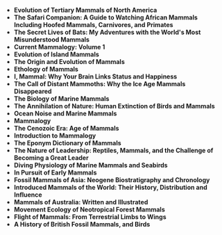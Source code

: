 
<ul>
  
 <li><b><a target="_blank" href="https://github.com/manjunath5496/Mammalogy-Books/blob/master/mam(1).pdf" style="text-decoration:none;">Evolution of Tertiary Mammals of North America</a></b></li>
  
<li><b><a target="_blank" href="https://github.com/manjunath5496/Mammalogy-Books/blob/master/mam(2).pdf" style="text-decoration:none;">The Safari Companion: A Guide to Watching African Mammals Including Hoofed Mammals, Carnivores, and Primates</a></b></li>

<li><b><a target="_blank" href="https://github.com/manjunath5496/Mammalogy-Books/blob/master/mam(3).pdf" style="text-decoration:none;">The Secret Lives of Bats: My Adventures with the World's Most Misunderstood Mammals</a></b></li>                         
  <li><b><a target="_blank" href="https://github.com/manjunath5496/Mammalogy-Books/blob/master/mam(4).pdf" style="text-decoration:none;">Current Mammalogy: Volume 1</a></b></li>  
     <li><b><a target="_blank" href="https://github.com/manjunath5496/Mammalogy-Books/blob/master/mam(5).pdf" style="text-decoration:none;">Evolution of Island Mammals</a></b></li>  
   <li><b><a target="_blank" href="https://github.com/manjunath5496/Mammalogy-Books/blob/master/mam(6).pdf" style="text-decoration:none;">The Origin and Evolution of Mammals</a></b></li>  
                                             

 <li><b><a target="_blank" href="https://github.com/manjunath5496/Mammalogy-Books/blob/master/mam(7).pdf" style="text-decoration:none;">Ethology of Mammals</a></b></li>
  
<li><b><a target="_blank" href="https://github.com/manjunath5496/Mammalogy-Books/blob/master/mam(8).pdf" style="text-decoration:none;">I, Mammal: Why Your Brain Links Status and Happiness</a></b></li>

<li><b><a target="_blank" href="https://github.com/manjunath5496/Mammalogy-Books/blob/master/mam(9).pdf" style="text-decoration:none;">The Call of Distant Mammoths: Why the Ice Age Mammals Disappeared </a></b></li>                         
  <li><b><a target="_blank" href="https://github.com/manjunath5496/Mammalogy-Books/blob/master/mam(10).pdf" style="text-decoration:none;">The Biology of Marine Mammals</a></b></li>  
     <li><b><a target="_blank" href="https://github.com/manjunath5496/Mammalogy-Books/blob/master/mam(11).pdf" style="text-decoration:none;">The Annihilation of Nature: Human Extinction of Birds and Mammals</a></b></li>  
   <li><b><a target="_blank" href="https://github.com/manjunath5496/Mammalogy-Books/blob/master/mam(12).pdf" style="text-decoration:none;">Ocean Noise and Marine Mammals</a></b></li>  
                                             
<li><b><a target="_blank" href="https://github.com/manjunath5496/Mammalogy-Books/blob/master/mam(13).pdf" style="text-decoration:none;">Mammalogy</a></b></li>                         
  <li><b><a target="_blank" href="https://github.com/manjunath5496/Mammalogy-Books/blob/master/mam(14).pdf" style="text-decoration:none;">The Cenozoic Era: Age of Mammals</a></b></li>  
     <li><b><a target="_blank" href="https://github.com/manjunath5496/Mammalogy-Books/blob/master/mam(15).pdf" style="text-decoration:none;">Introduction to Mammalogy</a></b></li>  
   <li><b><a target="_blank" href="https://github.com/manjunath5496/Mammalogy-Books/blob/master/mam(16).pdf" style="text-decoration:none;">The Eponym Dictionary of Mammals</a></b></li>  
                                             
  <li><b><a target="_blank" href="https://github.com/manjunath5496/Mammalogy-Books/blob/master/mam(17).pdf" style="text-decoration:none;">The Nature of Leadership: Reptiles, Mammals, and the Challenge of Becoming a Great Leader</a></b></li>  
     <li><b><a target="_blank" href="https://github.com/manjunath5496/Mammalogy-Books/blob/master/mam(18).pdf" style="text-decoration:none;">Diving Physiology of Marine Mammals and Seabirds</a></b></li>  
   <li><b><a target="_blank" href="https://github.com/manjunath5496/Mammalogy-Books/blob/master/mam(19).pdf" style="text-decoration:none;">In Pursuit of Early Mammals</a></b></li>  

  <li><b><a target="_blank" href="https://github.com/manjunath5496/Mammalogy-Books/blob/master/mam(20).pdf" style="text-decoration:none;">Fossil Mammals of Asia: Neogene Biostratigraphy and Chronology</a></b></li>  
     <li><b><a target="_blank" href="https://github.com/manjunath5496/Mammalogy-Books/blob/master/mam(21).pdf" style="text-decoration:none;">Introduced Mammals of the World: Their History, Distribution and Influence</a></b></li>  
   <li><b><a target="_blank" href="https://github.com/manjunath5496/Mammalogy-Books/blob/master/mam(22).pdf" style="text-decoration:none;">Mammals of Australia: Written and Illustrated</a></b></li>  


 <li><b><a target="_blank" href="https://github.com/manjunath5496/Mammalogy-Books/blob/master/mam(23).pdf" style="text-decoration:none;">Movement Ecology of Neotropical Forest Mammals</a></b></li>  
     <li><b><a target="_blank" href="https://github.com/manjunath5496/Mammalogy-Books/blob/master/mam(24).pdf" style="text-decoration:none;">Flight of Mammals: From Terrestrial Limbs to Wings</a></b></li>  
   <li><b><a target="_blank" href="https://github.com/manjunath5496/Mammalogy-Books/blob/master/mam(25).pdf" style="text-decoration:none;"> A History of British Fossil Mammals, and Birds</a></b></li>  

 





</ul>
